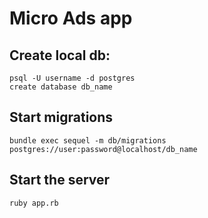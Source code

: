 # Micro Ads app

## Create local db:

    psql -U username -d postgres
    create database db_name

## Start migrations

    bundle exec sequel -m db/migrations postgres://user:password@localhost/db_name

## Start the server

    ruby app.rb
